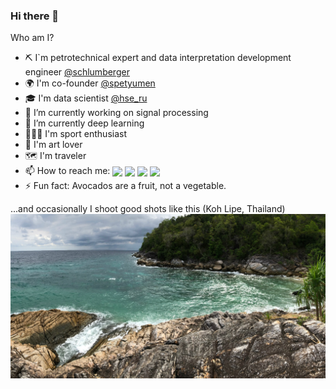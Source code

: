 ### Hi there 👋

Who am I?
- ⛏️ I`m petrotechnical expert and data interpretation development engineer [@schlumberger](https://www.slb.com/completions/stimulation/stimulation-optimization/wellwatcher-stim-service)
- 🌍 I'm co-founder [@spetyumen](https://www.instagram.com/spetyumen/)
- 🎓 I'm data scientist [@hse_ru](https://cs.hse.ru/en/)
- 🔭 I’m currently working on signal processing
- 🌱 I’m currently deep learning
- 🏃🏽‍♂️ I'm sport enthusiast
- 🎨 I'm art lover
- 🗺 I'm traveler
- 📫 How to reach me:
[<img align="center" src="https://image.flaticon.com/icons/png/512/1384/1384088.png" width="20" />](https://www.linkedin.com/in/borisenkoru/) 
[<img align="center" src="https://image.flaticon.com/icons/png/512/1051/1051360.png" width="20" />](https://www.facebook.com/borisenko.ru/)
[<img align="center" src="https://image.flaticon.com/icons/png/512/1384/1384031.png" width="20" />](https://www.instagram.com/borisenko_ru/)
[<img align="center" src="https://image.flaticon.com/icons/png/512/2111/2111812.png" width="20" />](https://t.me/borisenko_ru)
- ⚡ Fun fact: Avocados are a fruit, not a vegetable.

...and occasionally I shoot good shots like this (Koh Lipe, Thailand)
<img src="https://github.com/borisenko-ru/borisenko-ru/blob/main/header.jpg">
